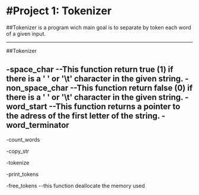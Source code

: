 #Project 1: Tokenizer
==================

##Tokenizer is a program wich main goal is to separate by token each word of a given input.
 
----------------------------
##Tokenizer

-space_char
--This function return true (1) if there is a ' ' or '\t' character in the given string.
-non_space_char
--This function return false (0) if there is a ' ' or '\t' character in the given string.
-word_start
--This function returns a pointer to the adress of the first letter of the string.
-word_terminator
--
-count_words

-copy_str

-tokenize

-print_tokens

-free_tokens
--this function deallocate the memory used 

